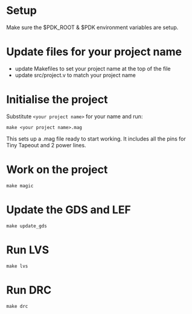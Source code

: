 # Setup

Make sure the $PDK_ROOT & $PDK environment variables are setup.

# Update files for your project name

* update Makefiles to set your project name at the top of the file
* update src/project.v to match your project name

# Initialise the project

Substitute `<your project name>` for your name and run:

    make <your project name>.mag

This sets up a .mag file ready to start working. It includes all the pins for Tiny Tapeout and 2 power lines.

# Work on the project

	make magic

# Update the GDS and LEF

    make update_gds

# Run LVS

    make lvs

# Run DRC

    make drc
